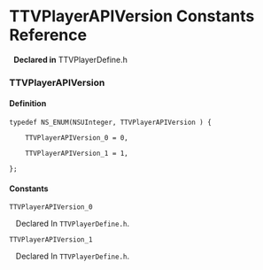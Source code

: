 # TTVPlayerAPIVersion Constants Reference

&nbsp;&nbsp;**Declared in** TTVPlayerDefine.h  

### TTVPlayerAPIVersion

#### Definition
    typedef NS_ENUM(NSUInteger, TTVPlayerAPIVersion ) {   
        
        TTVPlayerAPIVersion_0 = 0,
        
        TTVPlayerAPIVersion_1 = 1,
        
    };

#### Constants

<a name="" title="TTVPlayerAPIVersion_0"></a><code>TTVPlayerAPIVersion_0</code>

&nbsp;&nbsp;&nbsp;Declared In `TTVPlayerDefine.h`.

<a name="" title="TTVPlayerAPIVersion_1"></a><code>TTVPlayerAPIVersion_1</code>

&nbsp;&nbsp;&nbsp;Declared In `TTVPlayerDefine.h`.

